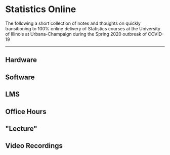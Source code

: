 # Statistics Online

The following a short collection of notes and thoughts on quickly transitioning to 100% online delivery of Statistics courses at the University of Illinois at Urbana-Champaign during the Spring 2020 outbreak of COVID-19

***

## Hardware

## Software

## LMS

## Office Hours

## "Lecture"

## Video Recordings
